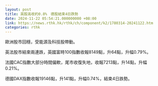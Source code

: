 ```yaml
---
layout: post
title: 英股高收約0.8%　德股結束4日跌勢
date: 2024-11-22 05:54:21.000000000 +08:00
link: https://news.rthk.hk/rthk/ch/component/k2/1780314-20241122.htm
categories: rthk
---
```


歐洲股市回穩，受能源及科技股帶動。

英法股市結束兩連跌，英國富時100指數收報8149點，升64點，升幅0.79%。

法國CAC指數大部分時間偏軟，尾市收復失地，收報7213點，升14點，升幅0.21%。

德國DAX指數收報19146點，升141點，升幅0.74%，結束4日跌勢。

